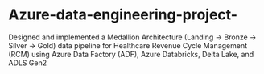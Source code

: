 # Azure-data-engineering-project-
Designed and implemented a Medallion Architecture (Landing → Bronze → Silver → Gold) data pipeline for Healthcare Revenue Cycle Management (RCM) using Azure Data Factory (ADF), Azure Databricks, Delta Lake, and ADLS Gen2
